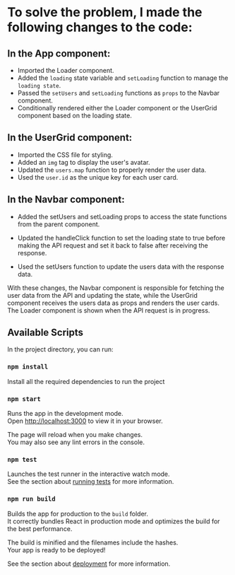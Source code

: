 # To solve the problem, I made the following changes to the code:

## In the App component:

- Imported the Loader component.
- Added the `loading` state variable and `setLoading`  function to manage the `loading state`.
- Passed the `setUsers` and `setLoading` functions as `props` to the Navbar component.
- Conditionally rendered either the Loader component or the UserGrid component based on the loading state.
## In the UserGrid component:

- Imported the CSS file for styling.
- Added an `img` tag to display the user's avatar.
- Updated the `users.map` function to properly render the user data.
- Used the `user.id` as the unique key for each user card.

## In the Navbar component:

- Added the setUsers and setLoading props to access the state functions from the parent component.
- Updated the handleClick function to set the loading state to true before making the API request and set it back to false after receiving the response.

- Used the setUsers function to update the users data with the response data.

With these changes, the Navbar component is responsible for fetching the user data from the API and updating the state, while the UserGrid component receives the users data as props and renders the user cards. The Loader component is shown when the API request is in progress.

## Available Scripts

In the project directory, you can run:

### `npm install`

Install all the required dependencies to run the project

### `npm start`

Runs the app in the development mode.\
Open [http://localhost:3000](http://localhost:3000) to view it in your browser.

The page will reload when you make changes.\
You may also see any lint errors in the console.

### `npm test`

Launches the test runner in the interactive watch mode.\
See the section about [running tests](https://facebook.github.io/create-react-app/docs/running-tests) for more information.

### `npm run build`

Builds the app for production to the `build` folder.\
It correctly bundles React in production mode and optimizes the build for the best performance.

The build is minified and the filenames include the hashes.\
Your app is ready to be deployed!

See the section about [deployment](https://facebook.github.io/create-react-app/docs/deployment) for more information.


